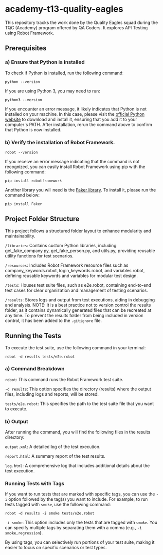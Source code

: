# academy-t13-quality-eagles

This repository tracks the work done by the Quality Eagles squad during the TQC (Academy) program offered by QA Coders. It explores API Testing using Robot Framework.

## Prerequisites

### a) Ensure that Python is installed

To check if Python is installed, run the following command:

    python --version

If you are using Python 3, you may need to run:

    python3 --version

If you encounter an error message, it likely indicates that Python is not installed on your machine. In this case, please visit the [official Python website](https://www.python.org/downloads/) to download and install it, ensuring that you add it to your computer's PATH. After installation, rerun the command above to confirm that Python is now installed.

### b) Verify the installation of Robot Framework.

    robot --version

If you receive an error message indicating that the command is not recognized, you can easily install Robot Framework using pip with the following command:

    pip install robotframework

Another library you will need is the [Faker library](https://pypi.org/project/Faker/). To install it, please run the command below:

    pip install Faker

## Project Folder Structure

This project follows a structured folder layout to enhance modularity and maintainability.

`/libraries`: Contains custom Python libraries, including get_fake_company.py, get_fake_person.py, and utils.py, providing reusable utility functions for test scenarios.

`/resources`: Includes Robot Framework resource files such as company_keywords.robot, login_keywords.robot, and variables.robot, defining reusable keywords and variables for modular test design.

`/tests`: Houses test suite files, such as e2e.robot, containing end-to-end test cases for clear organization and management of testing scenarios.

`/results`: Stores logs and output from test executions, aiding in debugging and analysis. NOTE: It is a best practice not to version control the results folder, as it contains dynamically generated files that can be recreated at any time. To prevent the results folder from being included in version control, it has been added to the `.gitignore` file.

## Running the Tests

To execute the test suite, use the following command in your terminal:

    robot -d results tests/e2e.robot

### a) Command Breakdown

`robot`: This command runs the Robot Framework test suite.

`-d results`: This option specifies the directory (results) where the output files, including logs and reports, will be stored.

`tests/e2e.robot`: This specifies the path to the test suite file that you want to execute.

### b) Output

After running the command, you will find the following files in the results directory:

`output.xml`: A detailed log of the test execution.

`report.html`: A summary report of the test results.

`log.html`: A comprehensive log that includes additional details about the test execution.

### Running Tests with Tags

If you want to run tests that are marked with specific tags, you can use the `-i` option followed by the tag(s) you want to include. For example, to run tests tagged with `smoke`, use the following command:

    robot -d results -i smoke tests/e2e.robot

`-i smoke`: This option includes only the tests that are tagged with `smoke`. You can specify multiple tags by separating them with a comma (e.g., `-i smoke,regression`).

By using tags, you can selectively run portions of your test suite, making it easier to focus on specific scenarios or test types.
